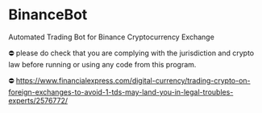# BinanceBot
Automated Trading Bot for Binance Cryptocurrency Exchange

:no_entry: please do check that you are complying with the jurisdiction and crypto law before running or using any code from this program.

:no_entry: https://www.financialexpress.com/digital-currency/trading-crypto-on-foreign-exchanges-to-avoid-1-tds-may-land-you-in-legal-troubles-experts/2576772/
